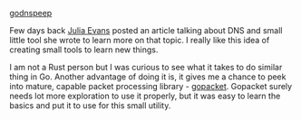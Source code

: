 [godnspeep](https://github.com/siddharth178/godnspeep)

Few days back [Julia Evans](https://jvns.ca/) posted an article talking about DNS and small little tool she wrote to learn more on that topic. I really like this idea of creating small tools to learn new things.

I am not a Rust person but I was curious to see what it takes to do similar thing in Go. Another advantage of doing it is, it gives me a chance to peek into mature, capable packet processing library - [gopacket](https://github.com/google/gopacket). Gopacket surely needs lot more exploration to use it properly, but it was easy to learn the basics and put it to use for this small utility.

